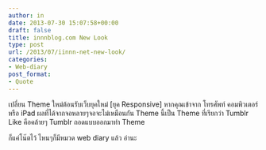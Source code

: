 ```yaml
---
author: in
date: 2013-07-30 15:07:58+00:00
draft: false
title: innnblog.com New Look
type: post
url: /2013/07/iinnn-net-new-look/
categories:
- Web-diary
post_format:
- Quote
---
```


เปลี่ยน Theme ใหม่ต้อนรับเว็บยุคใหม่ [ยุค Responsive] หากคุณเข้าจาก โทรศัพท์ คอมพิวเตอร์ หรือ iPad ผลที่ได้จากจอหลายๆจอจะไม่เหมือนกัน Theme นี้เป็น Theme ที่เรียกว่า Tumblr Like คือคล้ายๆ Tumblr ถอดแบบออกมาทำ Theme

ก็แค่โน๊ตไว้ ไหนๆก็มีหมวด web diary แล้ว อ่านะ

